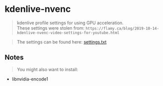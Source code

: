 # kdenlive-nvenc
> kdenlive profile settings for using GPU acceleration.  
> These settings were stolen from: `https://flamy.ca/blog/2019-10-14-kdenlive-nvenc-video-settings-for-youtube.html`  

> The settings can be found here: [settings.txt](settings.txt)

## Notes
> You might also want to install:
* libnvidia-encode1
